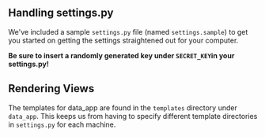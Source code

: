 

## Handling settings.py

We've included a sample `settings.py` file (named `settings.sample`) to get you started on getting the settings straightened out for your computer.

**Be sure to insert a randomly generated key under `SECRET_KEY`in your settings.py!**

## Rendering Views

The templates for data_app are found in the `templates` directory under `data_app`.  This keeps us from having to specify different template directories in `settings.py` for each machine.